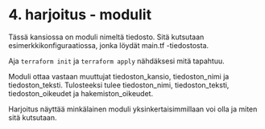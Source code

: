 # 4. harjoitus - modulit

Tässä kansiossa on moduli nimeltä tiedosto. Sitä kutsutaan esimerkkikonfiguraatiossa, jonka löydät main.tf -tiedostosta.

Aja `terraform init` ja `terraform apply` nähdäksesi mitä tapahtuu. 

Moduli ottaa vastaan muuttujat tiedoston_kansio, tiedoston_nimi ja tiedoston_teksti. Tulosteeksi tulee tiedoston_nimi, tiedoston_teksti, tiedoston_oikeudet ja hakemiston_oikeudet.

Harjoitus näyttää minkälainen moduli yksinkertaisimmillaan voi olla ja miten sitä kutsutaan.
